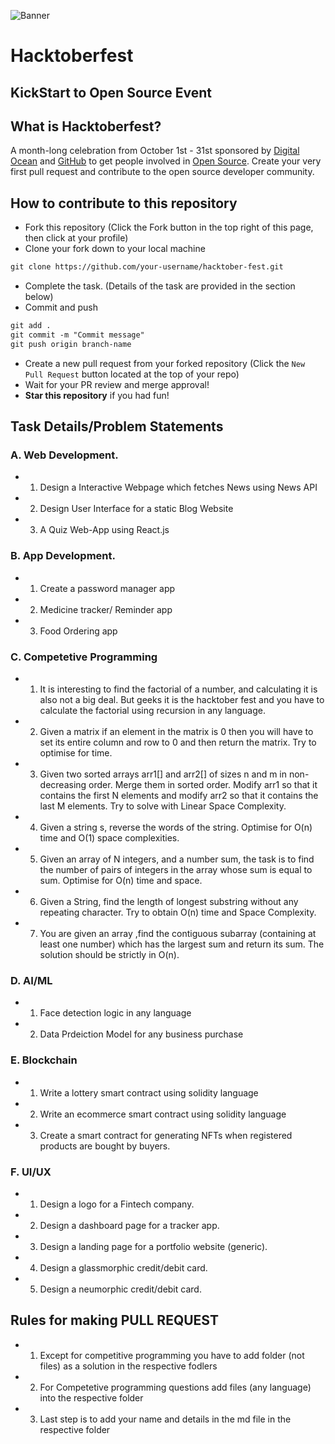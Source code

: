 ![Banner](banner.png)
# Hacktoberfest
## KickStart to Open Source Event 

## What is Hacktoberfest?
A month-long celebration from October 1st - 31st sponsored by [Digital Ocean](https://hacktoberfest.digitalocean.com/) and [GitHub](https://github.com/blog/2433-celebrate-open-source-this-october-with-hacktoberfest) to get people involved in [Open Source](https://github.com/open-source). Create your very first pull request and contribute to the open source developer community.

## How to contribute to this repository
* Fork this repository (Click the Fork button in the top right of this page, then click at your profile)
* Clone your fork down to your local machine

```markdown
git clone https://github.com/your-username/hacktober-fest.git
```

* Complete the task. (Details of the task are provided in the section below)
* Commit and push

```markdown
git add .
git commit -m "Commit message"
git push origin branch-name
```

* Create a new pull request from your forked repository (Click the `New Pull Request` button located at the top of your repo)
* Wait for your PR review and merge approval!
* __Star this repository__ if you had fun!


## Task Details/Problem Statements
### A. Web Development.
* 1. Design a Interactive Webpage which fetches News using News API
* 2. Design User Interface for a static Blog Website  
* 3. A Quiz Web-App using React.js

### B. App Development.
* 1. Create a password manager app
* 2. Medicine tracker/ Reminder app
* 3. Food Ordering app

### C. Competetive Programming
* 1. It is interesting to find the factorial of a number, and calculating it is also not a big deal. But geeks it is the hacktober fest  and you have to calculate the factorial using recursion in any language. 
* 2. Given a matrix if an element in the matrix is 0 then you will have to set its entire column and row to 0 and then return the matrix. Try to optimise for time.
* 3. Given two sorted arrays arr1[] and arr2[] of sizes n and m in non-decreasing order. Merge them in sorted order. Modify arr1 so that it contains the first N elements and modify arr2 so that it contains the last M elements. Try to solve with Linear Space Complexity.
* 4. Given a string s, reverse the words of the string. Optimise for O(n) time and O(1) space complexities.
* 5. Given an array of N integers, and a number sum, the task is to find the number of pairs of integers in the array whose sum is equal to sum. Optimise for O(n) time and space.
* 6. Given a String, find the length of longest substring without any repeating character. Try to obtain O(n) time and Space Complexity.
* 7. You are given an array ,find the contiguous subarray (containing at least one number) which has the largest sum and return its sum. The solution should be strictly in O(n).

### D. AI/ML
* 1. Face detection logic in any language
* 2. Data Prdeiction Model for any business purchase

### E. Blockchain
* 1. Write a lottery smart contract using solidity language
* 2. Write an ecommerce smart contract using solidity language
* 3. Create a smart contract for generating NFTs when registered products are bought by buyers.

### F. UI/UX
* 1. Design a logo for a Fintech company.
* 2. Design a dashboard page for a tracker app.
* 3. Design a landing page for a portfolio website (generic).
* 4. Design a glassmorphic credit/debit card.
* 5. Design a neumorphic credit/debit card.

## Rules for making PULL REQUEST

* 1. Except for competitive programming you have to add folder (not files) as a solution in the respective fodlers

* 2. For Competetive programming questions add files (any language) into the respective folder

* 3. Last step is to add your name and details in the md file in the respective folder
